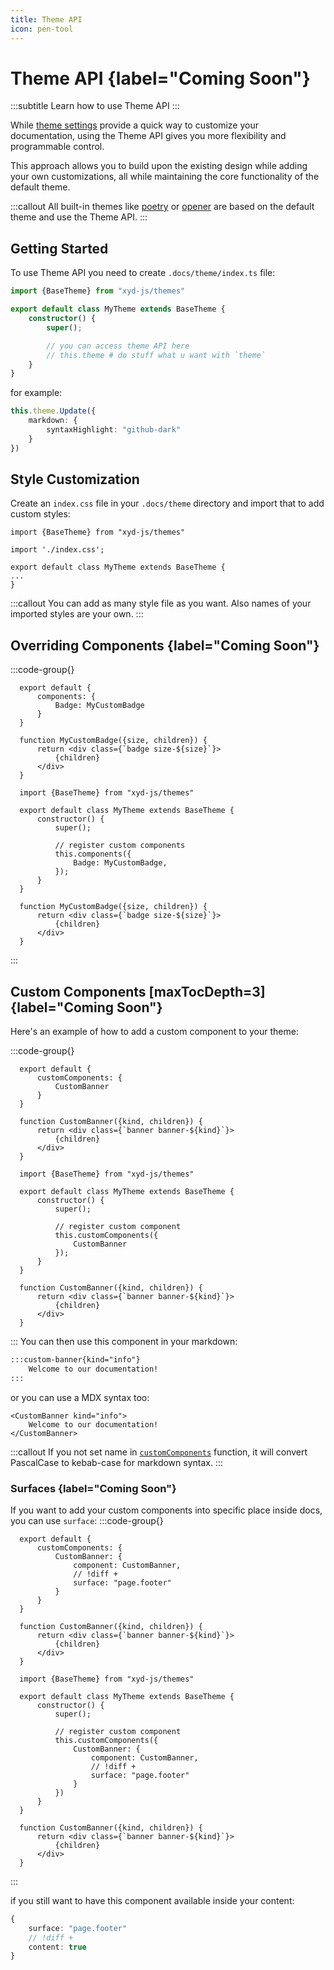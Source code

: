 ```yaml
---
title: Theme API
icon: pen-tool
---
```


# Theme API {label="Coming Soon"}
:::subtitle
Learn how to use Theme API
:::

While [theme settings](/docs/reference/core/theme) provide a quick way to customize your documentation,
using the Theme API gives you more flexibility and programmable control. 
 
This approach allows you to build upon the existing design while adding your own customizations, all while maintaining the core functionality of the default theme.

:::callout
All built-in themes like [poetry](https://github.com/livesession/xyd/tree/master/packages/xyd-theme-poetry) or [opener](https://github.com/livesession/xyd/tree/master/packages/xyd-theme-opener) are based on the default theme and use the Theme API.
:::

## Getting Started

To use Theme API you need to create `.docs/theme/index.ts` file:
```ts
import {BaseTheme} from "xyd-js/themes"

export default class MyTheme extends BaseTheme {
    constructor() {
        super();

        // you can access theme API here
        // this.theme # do stuff what u want with `theme`
    }
}
```

for example:
```ts
this.theme.Update({
    markdown: {
        syntaxHighlight: "github-dark"
    }
})
```

## Style Customization

Create an `index.css` file in your `.docs/theme` directory and import that to add custom styles:

```tsx
import {BaseTheme} from "xyd-js/themes"

import './index.css';

export default class MyTheme extends BaseTheme {
...
}
```
:::callout
You can add as many style file as you want. Also names of your imported styles are your own.
:::

## Overriding Components {label="Coming Soon"}

 :::code-group{}
  ```tsx Settings
    export default {
        components: {
            Badge: MyCustomBadge
        }
    }
  
    function MyCustomBadge({size, children}) {
        return <div class={`badge size-${size}`}>
            {children}
        </div>
    }
  ```

  ```tsx BaseTheme
    import {BaseTheme} from "xyd-js/themes"

    export default class MyTheme extends BaseTheme {
        constructor() {
            super();
            
            // register custom components
            this.components({
                Badge: MyCustomBadge,
            });
        }
    }

    function MyCustomBadge({size, children}) {
        return <div class={`badge size-${size}`}>
            {children}
        </div>
    }
  ``` 
:::

## Custom Components [maxTocDepth=3] {label="Coming Soon"}

Here's an example of how to add a custom component to your theme:

 :::code-group{}
  ```tsx Settings
    export default {
        customComponents: {
            CustomBanner
        }
    }
  
    function CustomBanner({kind, children}) {
        return <div class={`banner banner-${kind}`}>
            {children}
        </div>
    }
  ```

  ```tsx BaseTheme
    import {BaseTheme} from "xyd-js/themes"

    export default class MyTheme extends BaseTheme {
        constructor() {
            super();
            
            // register custom component
            this.customComponents({ 
                CustomBanner
            });
        }
    }

    function CustomBanner({kind, children}) {
        return <div class={`banner banner-${kind}`}>
            {children}
        </div>
    }
  ``` 
:::
You can then use this component in your markdown:

```md
:::custom-banner{kind="info"}
    Welcome to our documentation!
:::
```

or you can use a MDX syntax too:

```mdx
<CustomBanner kind="info">
    Welcome to our documentation!
</CustomBanner>
```

:::callout
If you not set name in [`customComponents`](/docs/reference/source/BaseTheme#registerComponent) function, it will 
convert PascalCase to kebab-case for markdown syntax.
:::

###  Surfaces {label="Coming Soon"}
If you want to add your custom components into specific place inside docs, you can use `surface`:
 :::code-group{}
  ```tsx Settings
    export default {
        customComponents: {
            CustomBanner: {
                component: CustomBanner,
                // !diff +
                surface: "page.footer"
            }
        }
    }
  
    function CustomBanner({kind, children}) {
        return <div class={`banner banner-${kind}`}>
            {children}
        </div>
    }
  ```

  ```tsx BaseTheme
    import {BaseTheme} from "xyd-js/themes"

    export default class MyTheme extends BaseTheme {
        constructor() {
            super();
            
            // register custom component
            this.customComponents({
                CustomBanner: {
                    component: CustomBanner,
                    // !diff +
                    surface: "page.footer"
                }
            })
        }
    }

    function CustomBanner({kind, children}) {
        return <div class={`banner banner-${kind}`}>
            {children}
        </div>
    }
  ``` 
:::

if you still want to have this component available inside your content:
```ts
{
    surface: "page.footer"
    // !diff +
    content: true
}
```

